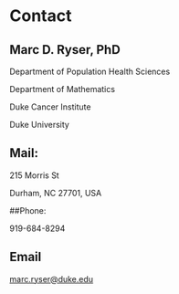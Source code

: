 # Contact

## Marc D. Ryser, PhD

Department of Population Health Sciences

Department of Mathematics

Duke Cancer Institute

Duke University

## Mail: 

215 Morris St

Durham, NC 27701, USA


##Phone: 

919-684-8294

## Email

[marc.ryser@duke.edu](mailto:marc.ryser@duke.edu)